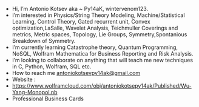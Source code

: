   - Hi, I’m Antonio Kotsev aka ~ Py14aK, wintervenom123.
  - I’m interested in Physics/String Theory Modeling, Machine/Statistical Learning, Control Theory, Gated recurrent unit, Convex optimization,LaSalle,
Wavelet Analysis, Teichmuller Coverings and metrics, Metric spaces, Topology, Lie Groups, Symmetry,Spontanious Breakdown of Symmetry.
  - I’m currently learning Catastrophe theory, Quantum Programming, NoSQL, Wolfram Mathematica for Business Reporting and Risk Analysis.
  - I’m looking to collaborate on anything that will teach me new techniques in C, Python, Wolfram, SQL etc.
  - How to reach me antoniokotsevpy14ak@gmail.com
  - Website :
  - https://www.wolframcloud.com/obj/antoniokotsepy14ak/Published/Wu-Yang-Monopol.nb
  - Professional Business Cards
